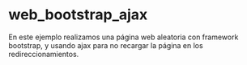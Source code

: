 # web_bootstrap_ajax
En este ejemplo realizamos una página web aleatoria con framework bootstrap,
y usando ajax para no recargar la página en los redireccionamientos.
